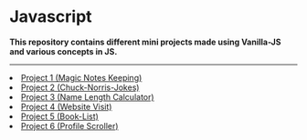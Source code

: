 # Javascript

<i class="fab fa-js-square"></i>


<b>This repository contains different mini projects made using Vanilla-JS and various concepts in JS.</b>

<hr>

<li><a href="https://github.com/qazwsxedcrfv12/Vanilla-Javascript/tree/master/Mgic-Notes-Keeping">Project 1 (Magic Notes Keeping)</a></li>

<li><a href="https://github.com/qazwsxedcrfv12/Vanilla-Javascript/tree/master/CHUCK-NORRIS-JOKES">Project 2 (Chuck-Norris-Jokes)</a></li>

<li><a href="https://github.com/qazwsxedcrfv12/Vanilla-Javascript/tree/master/Name-Length-Calculator">Project 3 (Name Length Calculator)</a></li>

<li><a href="https://github.com/qazwsxedcrfv12/Vanilla-Javascript/tree/master/Website-Visit">Project 4 (Website Visit)</a></li>

<li><a href="https://github.com/qazwsxedcrfv12/Vanilla-Javascript/tree/master/Book-List-Project">Project 5 (Book-List)</a></li>

<li><a href="https://github.com/qazwsxedcrfv12/Vanilla-Javascript/tree/master/Profile-Scroller">Project 6 (Profile Scroller)</a></li>
